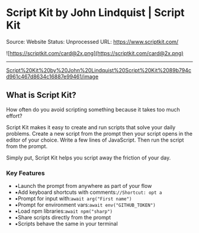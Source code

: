 # Script Kit by John Lindquist | Script Kit

Source: Website
Status: Unprocessed
URL: https://www.scriptkit.com/

![https://scriptkit.com/card@2x.png](https://scriptkit.com/card@2x.png)

---

[Script%20Kit%20by%20John%20Lindquist%20Script%20Kit%2089b794cd961c467d8634c16887e99461/image](Script%20Kit%20by%20John%20Lindquist%20Script%20Kit%2089b794cd961c467d8634c16887e99461/image)

## What is Script Kit?

How often do you avoid scripting something because it takes too much effort?

Script Kit makes it easy to create and run scripts that solve your daily problems. Create a new script from the prompt then your script opens in the editor of your choice. Write a few lines of JavaScript. Then run the script from the prompt.

Simply put, Script Kit helps you script away the friction of your day.

### Key Features

- ▪︎Launch the prompt from anywhere as part of your flow
- ▪︎Add keyboard shortcuts with comments:`//Shortcut: opt a`
- ▪︎Prompt for input with:`await arg("First name")`
- ▪︎Prompt for environment vars:`await env("GITHUB_TOKEN")`
- ▪︎Load npm libraries:`await npm("sharp")`
- ▪︎Share scripts directly from the prompt
- ▪︎Scripts behave the same in your terminal